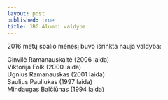 ```yaml
---
layout: post
published: true
title: JBG Alumni valdyba
---
```

2016 metų spalio mėnesį buvo išrinkta nauja valdyba:

Ginvilė Ramanauskaitė (2006 laida)  
Viktorija Folk (2000 laida)  
Ugnius Ramanauskas (2001 laida)  
Saulius Pauliukas (1997 laida)  
Mindaugas Balčiūnas (1994 laida)  
